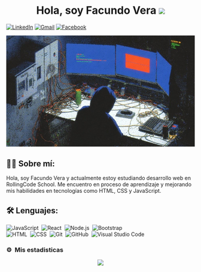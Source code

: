 <div >
  <h1  align="center">
    Hola,
    soy Facundo Vera
    <img src="https://media.giphy.com/media/hvRJCLFzcasrR4ia7z/giphy.gif" width=40 />
  </h1>
</div>

[![LinkedIn](https://img.shields.io/badge/-LinkedIn-blue?style=flat&logo=Linkedin&logoColor=white)](https://www.linkedin.com/in/facundo-vera-175101378)
[![Gmail](https://img.shields.io/badge/-Gmail-c14438?style=flat&logo=Gmail&logoColor=white)](mailto:facundovera.dev@gmail.com?subject=Hola%20Facundo%20desde%20GitHub&body=Hola%20Facundo%2C%20vi%20tu%20perfil%20en%20GitHub%20y%20me%20gustar%C3%ADa...)
[![Facebook](https://img.shields.io/badge/-Facebook-1877F2?style=flat&logo=Facebook&logoColor=white)](https://www.facebook.com/facundo.vera.dev/)


<div align="center">
  <img src="https://github.com/Facundo-Vera/Facundo-Vera/blob/main/banner-github.jpg" width="100%" height="50%" />
</div>





## :man_technologist: Sobre mí:
Hola, soy Facundo Vera y actualmente estoy estudiando desarrollo web en RollingCode School. Me encuentro en proceso de aprendizaje y mejorando mis habilidades en tecnologías como HTML, CSS y JavaScript.
## :hammer_and_wrench: Lenguajes:

![JavaScript](https://img.shields.io/badge/-JavaScript-05122A?style=flat&logo=javascript)&nbsp;
![React](https://img.shields.io/badge/-React-05122A?style=flat&logo=react)&nbsp;
![Node.js](https://img.shields.io/badge/-Node.js-05122A?style=flat&logo=node.js)&nbsp;
![Bootstrap](https://img.shields.io/badge/-Bootstrap-05122A?style=flat&logo=bootstrap&logoColor=563D7C)\
![HTML](https://img.shields.io/badge/-HTML-05122A?style=flat&logo=HTML5)&nbsp;
![CSS](https://img.shields.io/badge/-CSS-05122A?style=flat&logo=CSS3&logoColor=1572B6)&nbsp;
![Git](https://img.shields.io/badge/-Git-05122A?style=flat&logo=git)&nbsp;
![GitHub](https://img.shields.io/badge/-GitHub-05122A?style=flat&logo=github)&nbsp;
![Visual Studio Code](https://img.shields.io/badge/-Visual%20Studio%20Code-05122A?style=flat&logo=visual-studio-code&logoColor=007ACC)&nbsp;

 

  
### ⚙️ &nbsp;Mis estadisticas


<div align="center">
  <img src="https://github-readme-stats.vercel.app/api?username=Facundo-Vera&theme=algolia&show_icons=true&count_private=true&bg_color=1e2b3c&border_color=B2E0FF&icon_color=95ccff&border_radius=20&include_all_commits=true&rank_icon=percentile" />
  <br>
</div>

<br/>
<br/>
<br/>


